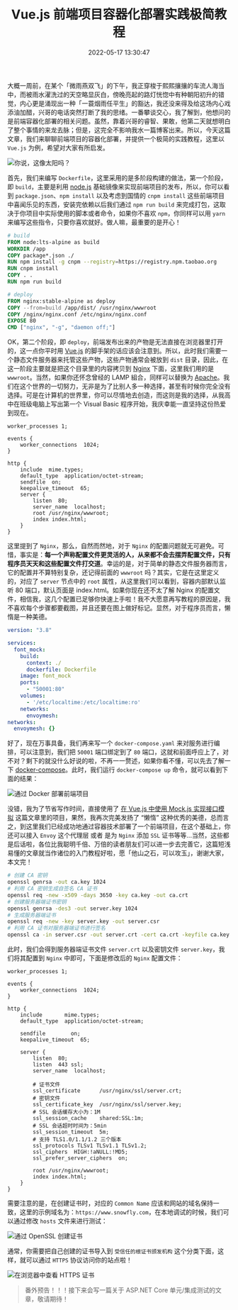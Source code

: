 ﻿---
categories:
- 前端开发
copyright: true
date: 2022-05-17 13:30:47
description: 本文介绍了在「微雨燕双飞」的一天中，作者接到朋友询问前端容器化部署问题的电话。作者分享了使用 Docker 容器化部署前端项目的实践教程，以
  Vue.js 为例。通过编写 Dockerfile 实现多阶段构建，包括使用 node.js 构建前端项目和部署到 Nginx 静态文件服务器等步骤。另外，还提及了
  Nginx 的配置以及使用 OpenSSL 创建证书的过程。最后，作者鼓励读者根据教程进一步完善部署，并展望了未来将撰写关于 ASP.NET Core 测试的文章。
image: /posts/Vue-js-前端项目容器化部署实践极简教程/cover.jpg
slug: A-Simplified-Tutorial-On-Containerized-Deployment-Of-Front-End-Projects-For-Vue
tags:
- 容器
- Vue
- Nginx
- Envoy
title: Vue.js 前端项目容器化部署实践极简教程
toc: true
---

大概一周前，在某个「微雨燕双飞」的下午，我正穿梭于熙熙攘攘的车流人海当中，而被雨水濯洗过的天空略显灰白，傍晚亮起的路灯恍惚中有种朝阳初升的错觉，内心更是涌现出一种「一蓑烟雨任平生」的豁达，我还没来得及给这场内心戏添油加醋，兴哥的电话突然打断了我的思绪。一番攀谈交心，我了解到，他想问的是前端容器化部署的相关问题。虽然，靠着兴哥的睿智、果敢，他第二天就想明白了整个事情的来龙去脉；但是，这完全不影响我水一篇博客出来。所以，今天这篇文章，我们来聊聊前端项目的容器化部署，并提供一个极简的实践教程，这里以 `Vue.js` 为例，希望对大家有所启发。

![你说，这像太阳吗？](/posts/Vue-js-前端项目容器化部署实践极简教程/light-like-a-sun.jpg)

首先，我们来编写 `Dockerfile`，这里采用的是多阶段构建的做法，第一个阶段，即 `build`，主要是利用 [node.js](https://nodejs.org/en/) 基础镜像来实现前端项目的发布，所以，你可以看到 `package.json`、`npm install` 以及考虑到国情的 `cnpm install` 这些前端项目中喜闻乐见的东西，安装完依赖以后我们通过 `npm run build` 来完成打包，这取决于你项目中实际使用的脚本或者命令，如果你不喜欢 `npm`，你同样可以用 `yarn` 来编写这些指令，只要你喜欢就好。做人嘛，最重要的是开心！

```dockerfile
# build
FROM node:lts-alpine as build
WORKDIR /app
COPY package*.json ./
RUN npm install -g cnpm --registry=https://registry.npm.taobao.org
RUN cnpm install
COPY . .
RUN npm run build

# deploy
FROM nginx:stable-alpine as deploy
COPY --from=build /app/dist/ /usr/nginx/wwwroot
COPY /nginx/nginx.conf /etc/nginx/nginx.conf
EXPOSE 80
CMD ["nginx", "-g", "daemon off;"]
```

OK，第二个阶段，即 `deploy`，前端发布出来的产物是无法直接在浏览器里打开的，这一点你平时用 [Vue.js](https://vuejs.org/) 的脚手架的话应该会注意到。所以，此时我们需要一个静态文件服务器来托管这些产物，这些产物通常会被放到 `dist` 目录，因此，在这一阶段主要就是把这个目录里的内容拷贝到 [Nginx](https://nginx.org/en/) 下面，这里我们用的是 `wwwroot`。当然，如果你还怀念曾经的 LAMP 組合，同样可以替换为 [Apache](https://apache.org/)。我们在这个世界的一切努力，无非是为了比别人多一种选择，甚至有时候你完全没有选择。可是在计算机的世界里，你可以尽情地去创造，而这则是我的选择，从我高中在班级电脑上写出第一个 Visual Basic 程序开始，我庆幸能一直坚持这份热爱到现在。

```nginx
worker_processes 1;

events {
    worker_connections  1024;
}

http {
    include  mime.types;
    default_type  application/octet-stream;
    sendfile  on;
    keepalive_timeout  65;
    server {
        listen  80;
        server_name  localhost;
        root /usr/nginx/wwwroot;
        index index.html;
    }
}
```

这里提到了 `Nginx`，那么，自然而然地，对于 `Nginx` 的配置问题就无可避免。可惜，事实是：**每一个声称配置文件更灵活的人，从来都不会去摆弄配置文件，只有程序员天天和这些配置文件打交道**。幸运的是，对于简单的静态文件服务器而言，它的配置并不算特别复杂，还记得前面的  `wwwroot` 吗？其实，它是在这里定义的，对应了 `server` 节点中的 `root` 属性，从这里我们可以看到，容器内部默认监听 80 端口，默认页面是 index.html。如果你现在还不太了解 Nginx 的配置文件，相信我，这几个配置已足够你快速上手啦！我不大愿意再写教程的原因是，我不喜欢每个步骤都要截图，并且还要在图上做好标记。显然，对于程序员而言，懒惰是一种美德。

```yaml
version: "3.8"

services:
  font_mock:
    build:
      context: ./
      dockerfile: Dockerfile
    image: font_mock
    ports:
      - "50001:80"
    volumes:
      - '/etc/localtime:/etc/localtime:ro'
    networks:
      envoymesh:
networks:
  envoymesh: {}
```

好了，现在万事具备，我们再来写一个 `docker-compose.yaml` 来对服务进行编排，可以注意到，我们把 `50001` 端口绑定到了 `80` 端口，这就和前面呼应上了，对不对？剩下的就没什么好说的啦，不再一一赘述，如果你看不懂，可以先去了解一下 [docker-compose](https://docs.docker.com/compose/)。此时，我们运行 `docker-compose up` 命令，就可以看到下面的结果：

![通过 Docker 部署前端项目](/posts/Vue-js-前端项目容器化部署实践极简教程/Vue.js-With-Docker.png)

没错，我为了节省写作时间，直接使用了 [在 Vue.js 中使用 Mock.js 实现接口模拟](/posts/interface-mock-implemention-using-mock.js-in-vue.js/) 这篇文章里的项目，果然，我再次完美发扬了 “懒惰” 这种优秀的美德，总而言之，到这里我们已经成功地通过容器技术部署了一个前端项目，在这个基础上，你还可以接入 `Envoy` 这个代理层 或者 是为 `Nginx` 添加 `SSL` 证书等等...当然，这些都是后话啦，各位比我聪明千倍、万倍的读者朋友们可以进一步去完善它，这篇短浅易懂的文章就当作诸位的入门教程好啦，愿「他山之石，可以攻玉」，谢谢大家，本文完！
 
```bash
# 创建 CA 密钥
openssl genrsa -out ca.key 1024
# 利用 CA 密钥生成自签名 CA 证书
openssl req -new -x509 -days 3650 -key ca.key -out ca.crt
# 创建服务器端证书密钥
openssl genrsa -des3 -out server.key 1024
# 生成服务器端证书
openssl req -new -key server.key -out server.csr
# 利用 CA 证书对服务器端证书进行签名
openssl ca -in server.csr -out server.crt -cert ca.crt -keyfile ca.key
```

此时，我们会得到服务器端证书文件 `server.crt` 以及密钥文件 `server.key`，我们将其配置到 `Nginx` 中即可，下面是修改后的 `Nginx` 配置文件：

```nginx
worker_processes 1;

events {
    worker_connections  1024;
}

http {
    include       mime.types;
    default_type  application/octet-stream;
 
    sendfile        on;
    keepalive_timeout  65;
 
    server {
        listen  80;
        listen  443 ssl;
        server_name  localhost;
        
        # 证书文件
        ssl_certificate      /usr/nginx/ssl/server.crt;
        # 密钥文件
        ssl_certificate_key  /usr/nginx/ssl/server.key;
        # SSL 会话缓存大小为：1M
        ssl_session_cache    shared:SSL:1m;
        # SSL 会话超时时间为：5min
        ssl_session_timeout  5m;
        # 支持 TLS1.0/1.1/1.2 三个版本
        ssl_protocols TLSv1 TLSv1.1 TLSv1.2;
        ssl_ciphers  HIGH:!aNULL:!MD5;
        ssl_prefer_server_ciphers  on;

        root /usr/nginx/wwwroot;
        index index.html;
    }
}
```

需要注意的是，在创建证书时，对应的 `Common Name` 应该和网站的域名保持一致，这里的示例域名为：`https://www.snowfly.com`，在本地调试的时候，我们可以通过修改 `hosts` 文件来进行测试：

![通过 OpenSSL 创建证书](/posts/Vue-js-前端项目容器化部署实践极简教程/OpenSSL_Certificates.png)

通常，你需要把自己创建的证书导入到 `受信任的根证书颁发机构` 这个分类下面，这样，就可以通过 `HTTPS` 协议访问你的站点啦！

![在浏览器中查看 HTTPS 证书](/posts/Vue-js-前端项目容器化部署实践极简教程/OpenSSL_Certificates_2.png)

> 番外预告！！！接下来会写一篇关于 ASP.NET Core 单元/集成测试的文章，敬请期待！